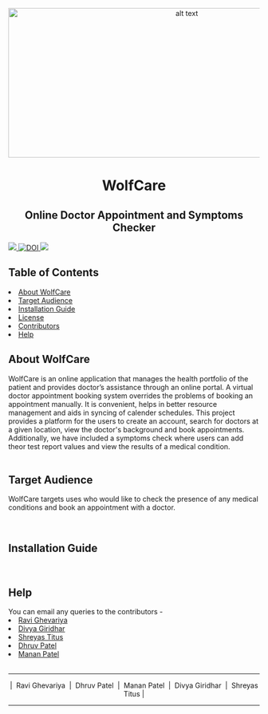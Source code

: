 
<p align="center"><img src="https://github.com/divyagiridhar/SE-Group-25-WolfCare/blob/Divya/images/wolf3.jpeg" alt="alt text" width=700 height=300>
  
  <h1 align="center"> WolfCare </h1>
  
<h2 align="center"> Online Doctor Appointment and Symptoms Checker </h1>
 
  <a href="https://github.com/divyagiridhar/SE-Group-25-WolfCare.git">
    <img src="https://img.shields.io/github/repo-size/divyagiridhar/SE-Group-25-WolfCare?color=brightgreen">
  </a>
  <a href="https://zenodo.org/badge/latestdoi/544594767">
    <img src="https://zenodo.org/badge/544594767.svg" alt="DOI">
  </a>
  <a href="https://github.com/divyagiridhar/SE-Group-25-WolfCare/blob/main/LICENSE">
    <img src="https://img.shields.io/github/license/divyagiridhar/SE-Group-25-WolfCare">
  </a>
 </div>

<h2> Table of Contents </h2>
<li> 
<a href="#overview"> About WolfCare </a> 
</li>
<li> 
<a href="#target audience"> Target Audience </a> 
</li>
<li> 
<a href="#ig"> Installation Guide </a>
</li>
<li> 
<a href="#licenses"> License </a> 
</li>
<li> 
<a href="#cb"> Contributors </a>
</li>
<li> 
<a href="#help"> Help </a>
</li>

<h2 id = "overview"> About WolfCare </h2>

WolfCare is an online application that manages the health portfolio of the patient and provides doctor’s assistance through an online portal. A virtual doctor appointment booking system overrides the problems of booking an appointment manually. It is convenient, helps in better resource management and aids in syncing of calender schedules. This project provides a platform for the users to create an account, search for doctors at a given location, view the doctor's background and book appointments. Additionally, we have included a symptoms check where users can add theor test report values and view the results of a medical condition.  
<br>

<h2 id = "target audience"> Target Audience </h2>

WolfCare targets uses who would like to check the presence of any medical conditions and book an appointment with a doctor. 

<br>

<h2 id = "ig"> Installation Guide </h2>



<br>


<h2 id = "help"> Help </h2>
You can email any queries to the contributors - 
<br>
<li>
    <a href = "mailto: rghevar@ncsu.edu">Ravi Ghevariya</a>
</li>
<li>
    <a href = "mailto: divyagiridhar97@gmail.com">Divya Giridhar</a>
</li>
<li>
    <a href = "mailto: shreyastitus@gmail.com">Shreyas Titus</a>
</li>
<li>
    <a href = "mailto: dpatel49@ncsu.edu">Dhruv Patel</a>
</li>
<li>
    <a href = "mailto: mrpatel8@ncsu.edu">Manan Patel</a>
</li>
<br>

<hr>
  <p id="cb" align = "center">
  |&nbsp; Ravi Ghevariya &nbsp;| &nbsp;Dhruv Patel &nbsp;|&nbsp; Manan Patel &nbsp;|&nbsp; Divya Giridhar &nbsp;|&nbsp; Shreyas Titus |
  </p>
  
<hr>
